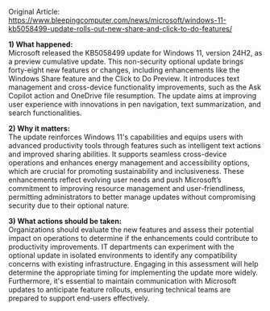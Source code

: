 Original Article: https://www.bleepingcomputer.com/news/microsoft/windows-11-kb5058499-update-rolls-out-new-share-and-click-to-do-features/

**1) What happened:**  
Microsoft released the KB5058499 update for Windows 11, version 24H2, as a preview cumulative update. This non-security optional update brings forty-eight new features or changes, including enhancements like the Windows Share feature and the Click to Do Preview. It introduces text management and cross-device functionality improvements, such as the Ask Copilot action and OneDrive file resumption. The update aims at improving user experience with innovations in pen navigation, text summarization, and search functionalities. 

**2) Why it matters:**  
The update reinforces Windows 11's capabilities and equips users with advanced productivity tools through features such as intelligent text actions and improved sharing abilities. It supports seamless cross-device operations and enhances energy management and accessibility options, which are crucial for promoting sustainability and inclusiveness. These enhancements reflect evolving user needs and push Microsoft’s commitment to improving resource management and user-friendliness, permitting administrators to better manage updates without compromising security due to their optional nature.

**3) What actions should be taken:**  
Organizations should evaluate the new features and assess their potential impact on operations to determine if the enhancements could contribute to productivity improvements. IT departments can experiment with the optional update in isolated environments to identify any compatibility concerns with existing infrastructure. Engaging in this assessment will help determine the appropriate timing for implementing the update more widely. Furthermore, it's essential to maintain communication with Microsoft updates to anticipate feature rollouts, ensuring technical teams are prepared to support end-users effectively.